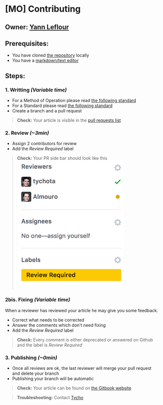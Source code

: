 # [MO] Contributing

## Owner: [Yann Leflour](https://github.com/yleflour)

## Prerequisites:

- You have cloned [the repository](https://github.com/bamlab/dev-standards) locally
- You have a [markdown/text editor](/editors/vscode/setup-vscode.mo.md)

## Steps:

### 1. Writting *(Variable time)*

- For a Method of Operation please read [the following standard](/contributing/mo.s.md)
- For a Standard please read [the following standard](/contributing/standard.s.md)
- Create a branch and a pull request

> **Check:** Your article is visible in the [pull requests list](https://github.com/bamlab/dev-standards/pulls)

### 2. Review *(~3min)*

- Assign 2 contributors for review
- Add the *Review Required* label

> **Check:** Your PR side bar should look like this
> ![image](assets/PR.png)

### 2bis. Fixing *(Variable time)*

When a reviewer has reviewed your article he may give you some feedback.

- Correct what needs to be corrected
- Answer the comments which don't need fixing
- Add the *Review Required* label

> **Check:** Every comment is either deprecated or answered on Github and the label is *Review Required*

### 3. Publishing *(~0min)*

- Once all reviews are ok, the last reviewer will merge your pull request and delete your branch
- Publishing your branch will be automatic

> **Check:** Your article can be found on [the Gitbook website](https://bamtech.gitbooks.io/dev-standards/)

> **Troubleshooting:** Contact [Tycho](https://github.com/tychota)
